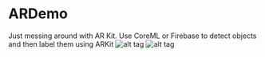 # ARDemo
Just messing around with AR Kit. Use CoreML or Firebase to detect objects and then label them using ARKit
![alt tag](https://github.com/rajusa420/ARDemo/blob/master/Screenshots/Plants.jpg)
![alt tag](https://github.com/rajusa420/ARDemo/blob/master/Screenshots/Waffle.jpg)
